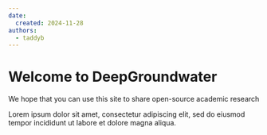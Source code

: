 ```yaml
---
date:
  created: 2024-11-28
authors:
  - taddyb
---
```


# Welcome to DeepGroundwater

We hope that you can use this site to share open-source academic research
<!-- more -->

Lorem ipsum dolor sit amet, consectetur adipiscing elit, sed do eiusmod
tempor incididunt ut labore et dolore magna aliqua.
